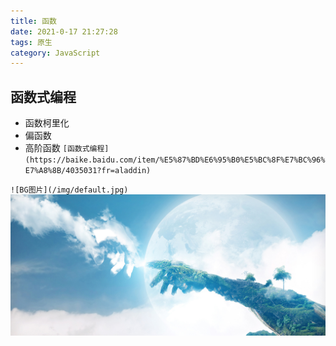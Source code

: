 ```yaml
---
title: 函数
date: 2021-0-17 21:27:28
tags: 原生
category: JavaScript
---
```


## 函数式编程

-   函数柯里化
-   偏函数
-   高阶函数
    `[函数式编程](https://baike.baidu.com/item/%E5%87%BD%E6%95%B0%E5%BC%8F%E7%BC%96%E7%A8%8B/4035031?fr=aladdin)`

`![BG图片](/img/default.jpg)`
![BG图片](/img/1.jpg)
